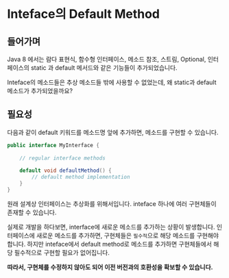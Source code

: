 # Inteface의 Default Method

## 들어가며
Java 8 에서는 람다 표현식, 함수형 인터페이스, 메소드 참조, 스트림, Optional, 인터페이스의 static 과 default 메서드와 같은 기능들이 추가되었습니다.

Inteface의 메소드들은 추상 메소드들 밖에 사용할 수 없었는데, 왜 static과 default 메소드가 추가되었을까요?

## 필요성

다음과 같이 default 키워드를 메소드명 앞에 추가하면, 메소드를 구현할 수 있습니다.

```java
public interface MyInterface {
    
    // regular interface methods
    
    default void defaultMethod() {
        // default method implementation
    }
}
```

원래 설계상 인터페이스는 추상화를 위해서입니다. inteface 하나에 여러 구현체들이 존재할 수 있습니다.

실제로 개발을 하다보면, interface에 새로운 메소드를 추가하는 상황이 발생합니다. 인터페이스에 새로운 메소드를 추가하면, 구현체들은 `필수적`으로 해당 메소드를 구현해야 합니다. 하지만 inteface에서 default method로 메소드를 추가하면 구현체들에서 해당 필수적으로 구현할 필요가 없어집니다.

**따라서, 구현체를 수정하지 않아도 되어 이전 버전과의 호환성을 확보할 수 있습니다.**




